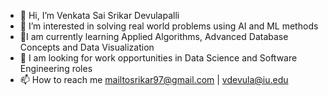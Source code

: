 - 👋 Hi, I’m Venkata Sai Srikar Devulapalli
- 👀 I’m interested in solving real world problems using AI and ML methods
- :seedling:I am currently learning Applied Algorithms, Advanced Database Concepts and Data Visualization
- :handshake: I am looking for work opportunities in Data Science and Software Engineering roles
- 📫 How to reach me mailtosrikar97@gmail.com | vdevula@iu.edu
